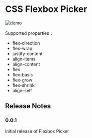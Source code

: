# CSS Flexbox Picker

![demo](https://user-images.githubusercontent.com/677114/72683181-fb9add00-3b0f-11ea-9690-e91c6f0344b7.gif)

Supported properties：
* flex-direction
* flex-wrap
* justify-content
* align-items
* align-content
* flex
* flex-basis
* flex-grow
* flex-shrink
* align-self

## Release Notes

### 0.0.1

Initial release of Flexbox Picker
